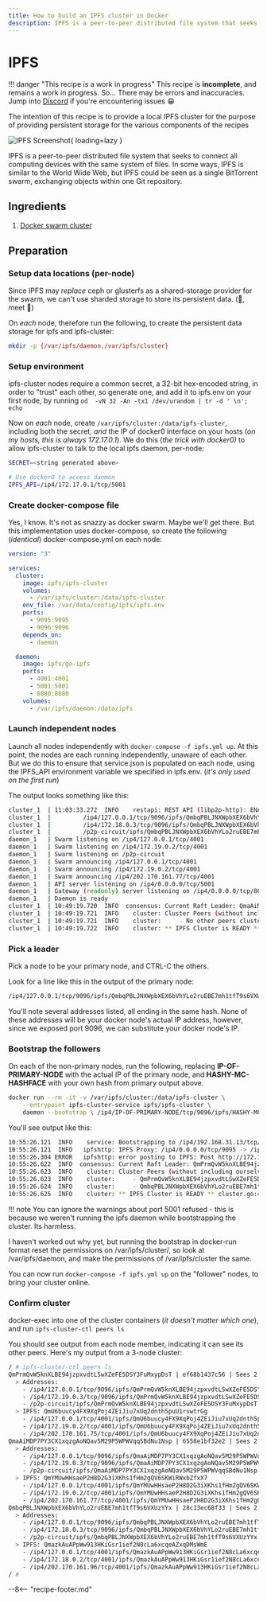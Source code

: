 ```yaml
---
title: How to build an IPFS cluster in Docker
description: IPFS is a peer-to-peer distributed file system that seeks to connect all computing devices with the same system of files. In some ways, IPFS is similar to the World Wide Web, but IPFS could be seen as a single BitTorrent swarm, exchanging objects within one Git repository.
---
```

# IPFS

!!! danger "This recipe is a work in progress"
    This recipe is **incomplete**, and remains a work in progress.
    So... There may be errors and inaccuracies. Jump into [Discord](http://chat.funkypenguin.co.nz) if you're encountering issues 😁

The intention of this recipe is to provide a local IPFS cluster for the purpose of providing persistent storage for the various components of the recipes

![IPFS Screenshot](../images/ipfs.png){ loading=lazy }

IPFS is a peer-to-peer distributed file system that seeks to connect all computing devices with the same system of files. In some ways, IPFS is similar to the World Wide Web, but IPFS could be seen as a single BitTorrent swarm, exchanging objects within one Git repository.

## Ingredients

1. [Docker swarm cluster](/docker-swarm/design/)

## Preparation

### Setup data locations (per-node)

Since IPFS may _replace_ ceph or glusterfs as a shared-storage provider for the swarm, we can't use sharded storage to store its persistent data. (🐔, meet :egg:)

On _each_ node, therefore run the following, to create the persistent data storage for ipfs and ipfs-cluster:

```bash
mkdir -p {/var/ipfs/daemon,/var/ipfs/cluster}
```

### Setup environment

ipfs-cluster nodes require a common secret, a 32-bit hex-encoded string, in order to "trust" each other, so generate one, and add it to ipfs.env on your first node, by running ```od  -vN 32 -An -tx1 /dev/urandom | tr -d ' \n'; echo```

Now on _each_ node, create ```/var/ipfs/cluster:/data/ipfs-cluster```, including both the secret, *and* the IP of docker0 interface on your hosts (_on my hosts, this is always 172.17.0.1_). We do this (_the trick with docker0)_ to allow ipfs-cluster to talk to the local ipfs daemon, per-node:

```bash
SECRET=<string generated above>

# Use docker0 to access daemon
IPFS_API=/ip4/172.17.0.1/tcp/5001
```

### Create docker-compose file

Yes, I know. It's not as snazzy as docker swarm. Maybe we'll get there. But this implementation uses docker-compose, so create the following (_identical_) docker-compose.yml on each node:

```yaml
version: "3"

services:
  cluster:
    image: ipfs/ipfs-cluster
    volumes:
      - /var/ipfs/cluster:/data/ipfs-cluster
    env_file: /var/data/config/ipfs/ipfs.env
    ports:
      - 9095:9095
      - 9096:9096
    depends_on:
      - daemon

  daemon:
    image: ipfs/go-ipfs
    ports:
      - 4001:4001
      - 5001:5001
      - 8080:8080
    volumes:
      - /var/ipfs/daemon:/data/ipfs
```

### Launch independent nodes

Launch all nodes independently with ```docker-compose -f ipfs.yml up```. At this point, the nodes are each running independently, unaware of each other. But we do this to ensure that service.json is populated on each node, using the IPFS_API environment variable we specified in ipfs.env. (_it's only used on the first run_)

The output looks something like this:

```bash
cluster_1  | 11:03:33.272  INFO    restapi: REST API (libp2p-http): ENABLED. Listening on:
cluster_1  |         /ip4/127.0.0.1/tcp/9096/ipfs/QmbqPBLJNXWpbXEX6bVhYLo2ruEBE7mh1tfT9s6VXUzYYx
cluster_1  |         /ip4/172.18.0.3/tcp/9096/ipfs/QmbqPBLJNXWpbXEX6bVhYLo2ruEBE7mh1tfT9s6VXUzYYx
cluster_1  |         /p2p-circuit/ipfs/QmbqPBLJNXWpbXEX6bVhYLo2ruEBE7mh1tfT9s6VXUzYYx
daemon_1   | Swarm listening on /ip4/127.0.0.1/tcp/4001
daemon_1   | Swarm listening on /ip4/172.19.0.2/tcp/4001
daemon_1   | Swarm listening on /p2p-circuit
daemon_1   | Swarm announcing /ip4/127.0.0.1/tcp/4001
daemon_1   | Swarm announcing /ip4/172.19.0.2/tcp/4001
daemon_1   | Swarm announcing /ip4/202.170.161.77/tcp/4001
daemon_1   | API server listening on /ip4/0.0.0.0/tcp/5001
daemon_1   | Gateway (readonly) server listening on /ip4/0.0.0.0/tcp/8080
daemon_1   | Daemon is ready
cluster_1  | 10:49:19.720  INFO  consensus: Current Raft Leader: QmaAiMDP7PY3CX1xqzgAoNQav5M29P5WPWVqqSBdNu1Nsp raft.go:293
cluster_1  | 10:49:19.721  INFO    cluster: Cluster Peers (without including ourselves): cluster.go:403
cluster_1  | 10:49:19.721  INFO    cluster:     - No other peers cluster.go:405
cluster_1  | 10:49:19.722  INFO    cluster: ** IPFS Cluster is READY ** cluster.go:418
```

### Pick a leader

Pick a node to be your primary node, and CTRL-C the others.

Look for a line like this in the output of the primary node:

```bash
/ip4/127.0.0.1/tcp/9096/ipfs/QmbqPBLJNXWpbXEX6bVhYLo2ruEBE7mh1tfT9s6VXUzYYx
```

You'll note several addresses listed, all ending in the same hash. None of these addresses will be your docker node's actual IP address, however, since we exposed port 9096, we can substitute your docker node's IP.

### Bootstrap the followers

On each of the non-primary nodes, run the following, replacing **IP-OF-PRIMARY-NODE** with the actual IP of the primary node, and **HASHY-MC-HASHFACE** with your own hash from primary output above.

```bash
docker run --rm -it -v /var/ipfs/cluster:/data/ipfs-cluster \
    --entrypoint ipfs-cluster-service ipfs/ipfs-cluster \
    daemon --bootstrap \ /ip4/IP-OF-PRIMARY-NODE/tcp/9096/ipfs/HASHY-MC-HASHFACE
```

You'll see output like this:

```bash
10:55:26.121  INFO    service: Bootstrapping to /ip4/192.168.31.13/tcp/9096/ipfs/QmPrmQvW5knXLBE94jzpxvdtLSwXZeFE5DSY3FuMxypDsT daemon.go:153
10:55:26.121  INFO   ipfshttp: IPFS Proxy: /ip4/0.0.0.0/tcp/9095 -> /ip4/172.17.0.1/tcp/5001 ipfshttp.go:221
10:55:26.304 ERROR   ipfshttp: error posting to IPFS: Post http://172.17.0.1:5001/api/v0/id: dial tcp 172.17.0.1:5001: connect: connection refused ipfshttp.go:708
10:55:26.622  INFO  consensus: Current Raft Leader: QmPrmQvW5knXLBE94jzpxvdtLSwXZeFE5DSY3FuMxypDsT raft.go:293
10:55:26.623  INFO    cluster: Cluster Peers (without including ourselves): cluster.go:403
10:55:26.623  INFO    cluster:     - QmPrmQvW5knXLBE94jzpxvdtLSwXZeFE5DSY3FuMxypDsT cluster.go:410
10:55:26.624  INFO    cluster:     - QmbqPBLJNXWpbXEX6bVhYLo2ruEBE7mh1tfT9s6VXUzYYx cluster.go:410
10:55:26.625  INFO    cluster: ** IPFS Cluster is READY ** cluster.go:418
```

!!! note
    You can ignore the warnings about port 5001 refused - this is because we weren't running the ipfs daemon while bootstrapping the cluster. Its harmless.

I haven't worked out why yet, but running the bootstrap in docker-run format reset the permissions on /var/ipfs/cluster/, so look at /var/ipfs/daemon, and make the permissions of /var/ipfs/cluster the same.

You can now run ```docker-compose -f ipfs.yml up``` on the "follower" nodes, to bring your cluster online.

### Confirm cluster

docker-exec into one of the cluster containers (_it doesn't matter which one_), and run ```ipfs-cluster-ctl peers ls```

You should see output from each node member, indicating it can see its other peers. Here's my output from a 3-node cluster:

```bash
/ # ipfs-cluster-ctl peers ls
QmPrmQvW5knXLBE94jzpxvdtLSwXZeFE5DSY3FuMxypDsT | ef68b1437c56 | Sees 2 other peers
  > Addresses:
    - /ip4/127.0.0.1/tcp/9096/ipfs/QmPrmQvW5knXLBE94jzpxvdtLSwXZeFE5DSY3FuMxypDsT
    - /ip4/172.19.0.3/tcp/9096/ipfs/QmPrmQvW5knXLBE94jzpxvdtLSwXZeFE5DSY3FuMxypDsT
    - /p2p-circuit/ipfs/QmPrmQvW5knXLBE94jzpxvdtLSwXZeFE5DSY3FuMxypDsT
  > IPFS: QmU6buucy4FX9XqPoj4ZEiJiu7xUq2dnth5puU1rswtrGg
    - /ip4/127.0.0.1/tcp/4001/ipfs/QmU6buucy4FX9XqPoj4ZEiJiu7xUq2dnth5puU1rswtrGg
    - /ip4/172.19.0.2/tcp/4001/ipfs/QmU6buucy4FX9XqPoj4ZEiJiu7xUq2dnth5puU1rswtrGg
    - /ip4/202.170.161.75/tcp/4001/ipfs/QmU6buucy4FX9XqPoj4ZEiJiu7xUq2dnth5puU1rswtrGg
QmaAiMDP7PY3CX1xqzgAoNQav5M29P5WPWVqqSBdNu1Nsp | 6558e1bf32e2 | Sees 2 other peers
  > Addresses:
    - /ip4/127.0.0.1/tcp/9096/ipfs/QmaAiMDP7PY3CX1xqzgAoNQav5M29P5WPWVqqSBdNu1Nsp
    - /ip4/172.19.0.3/tcp/9096/ipfs/QmaAiMDP7PY3CX1xqzgAoNQav5M29P5WPWVqqSBdNu1Nsp
    - /p2p-circuit/ipfs/QmaAiMDP7PY3CX1xqzgAoNQav5M29P5WPWVqqSBdNu1Nsp
  > IPFS: QmYMUwHHsaeP2H8D2G3iXKhs1fHm2gQV6SKWiRWxbZfxX7
    - /ip4/127.0.0.1/tcp/4001/ipfs/QmYMUwHHsaeP2H8D2G3iXKhs1fHm2gQV6SKWiRWxbZfxX7
    - /ip4/172.19.0.2/tcp/4001/ipfs/QmYMUwHHsaeP2H8D2G3iXKhs1fHm2gQV6SKWiRWxbZfxX7
    - /ip4/202.170.161.77/tcp/4001/ipfs/QmYMUwHHsaeP2H8D2G3iXKhs1fHm2gQV6SKWiRWxbZfxX7
QmbqPBLJNXWpbXEX6bVhYLo2ruEBE7mh1tfT9s6VXUzYYx | 28c13ec68f33 | Sees 2 other peers
  > Addresses:
    - /ip4/127.0.0.1/tcp/9096/ipfs/QmbqPBLJNXWpbXEX6bVhYLo2ruEBE7mh1tfT9s6VXUzYYx
    - /ip4/172.18.0.3/tcp/9096/ipfs/QmbqPBLJNXWpbXEX6bVhYLo2ruEBE7mh1tfT9s6VXUzYYx
    - /p2p-circuit/ipfs/QmbqPBLJNXWpbXEX6bVhYLo2ruEBE7mh1tfT9s6VXUzYYx
  > IPFS: QmazkAuAPpWw913HKiGsr1ief2N8cLa6xcqeAZxqDMsWmE
    - /ip4/127.0.0.1/tcp/4001/ipfs/QmazkAuAPpWw913HKiGsr1ief2N8cLa6xcqeAZxqDMsWmE
    - /ip4/172.18.0.2/tcp/4001/ipfs/QmazkAuAPpWw913HKiGsr1ief2N8cLa6xcqeAZxqDMsWmE
    - /ip4/202.170.161.96/tcp/4001/ipfs/QmazkAuAPpWw913HKiGsr1ief2N8cLa6xcqeAZxqDMsWmE
/ #
```

[^1]: I'm still trying to work out how to _mount_ the ipfs data in my filesystem in a usable way. Which is why this is still a WIP :)

--8<-- "recipe-footer.md"
